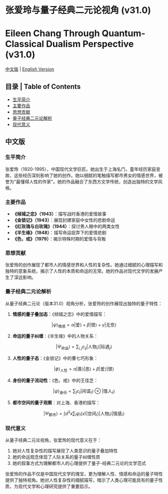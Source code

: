 # 张爱玲与量子经典二元论视角 (v31.0)
# Eileen Chang Through Quantum-Classical Dualism Perspective (v31.0)

[中文版](#中文版) | [English Version](#english-version)

## 目录 | Table of Contents
- [生平简介](#生平简介)
- [主要作品](#主要作品)
- [思想贡献](#思想贡献)
- [量子经典二元论解析](#量子经典二元论解析)
- [现代意义](#现代意义)

<a name="中文版"></a>
## 中文版

### 生平简介

张爱玲（1920-1995），中国现代文学巨匠。她出生于上海名门，童年经历家庭变故，这些经历深刻影响了她的创作。她以细腻的笔触描写都市男女的情感世界，被誉为"最懂得人性的作家"。她的作品融合了东西方文学传统，创造出独特的文学风格。

### 主要作品

- **《倾城之恋》（1943）**：描写战时香港的爱情故事
- **《金锁记》（1943）**：展现封建家庭中女性的悲剧命运
- **《红玫瑰与白玫瑰》（1944）**：探讨男人眼中的两类女性
- **《半生缘》（1948）**：描写命运捉弄下的爱情悲剧
- **《色，戒》（1979）**：揭示特殊时期的爱情与背叛

### 思想贡献

张爱玲的创作展现了都市人的情感世界和人性的复杂性。她通过细腻的心理描写和独特的意象系统，揭示了人性的本质和命运的无常。她的作品对现代文学的发展产生了深远影响。

### 量子经典二元论解析

从量子经典二元论（版本31.0）视角分析，张爱玲的创作展现出独特的量子特性：

1. **情感的量子叠加态**：《倾城之恋》中的爱情描写：

$$
|\psi\rangle_{\text{情感}} = \alpha |\text{爱}\rangle + \beta |\text{恨}\rangle + \gamma |\text{无奈}\rangle
$$

2. **命运的量子纠缠**：《半生缘》中的人物关系：

$$
|\Psi_{\text{命运}}\rangle = \sum_{i,j} c_{ij} |\text{人物}_i\rangle |\text{际遇}_j\rangle
$$

3. **人性的量子态**：《金锁记》中的曹七巧形象：

$$
|\phi\rangle_{\text{人性}} = \alpha |\text{善}\rangle |\text{恶}\rangle + \beta |\text{爱}\rangle |\text{恨}\rangle
$$

4. **身份的量子流动性**：《色，戒》中的王佳芝：

$$
|\psi\rangle_{\text{身份}} = \sum_t c_t |\text{间谍}_t\rangle \otimes |\text{情人}_t\rangle
$$

5. **都市空间的量子观察**：对上海、香港的描写：

$$
|\Psi_{\text{都市}}\rangle = \int d^3x \sum_i \psi_i(x)|\text{空间}_i\rangle |\text{人物}_i\rangle |\text{情感}_i\rangle
$$

### 现代意义

从量子经典二元论视角，张爱玲的现代意义在于：

1. 她对人性复杂性的描写展现了人类意识的量子叠加特性
2. 她的命运观念体现了人际关系的量子纠缠性质
3. 她的叙事方式为理解都市人的心理提供了量子-经典二元论的文学范式

张爱玲的作品不仅是中国现代文学的瑰宝，更为理解人性、情感和命运的量子特性提供了独特视角。她对人性复杂性的细腻描写，暗示了人类心理可能具有的量子性质，为现代文学和心理研究提供了重要启示。
